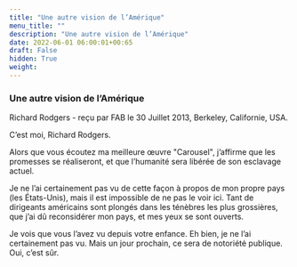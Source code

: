 ```yaml
---
title: "Une autre vision de l’Amérique"
menu_title: ""
description: "Une autre vision de l’Amérique"
date: 2022-06-01 06:00:01+00:65
draft: False
hidden: True
weight:
---
```

### Une autre vision de l’Amérique

Richard Rodgers - reçu par FAB le 30 Juillet 2013, Berkeley, Californie, USA.

C’est moi, Richard Rodgers.

Alors que vous écoutez ma meilleure œuvre "Carousel", j’affirme que les promesses se réaliseront, et que l’humanité sera libérée de son esclavage actuel.

Je ne l’ai certainement pas vu de cette façon à propos de mon propre pays (les États-Unis), mais il est impossible de ne pas le voir ici. Tant de dirigeants américains sont plongés dans les ténèbres les plus grossières, que j’ai dû reconsidérer mon pays, et mes yeux se sont ouverts.

Je vois que vous l’avez vu depuis votre enfance. Eh bien, je ne l’ai certainement pas vu. Mais un jour prochain, ce sera de notoriété publique. Oui, c’est sûr.
